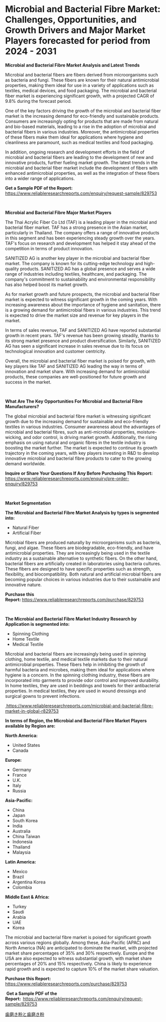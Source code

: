 <p><h1>Microbial and Bacterial Fibre Market: Challenges, Opportunities, and Growth Drivers and Major Market Players forecasted for period from 2024 - 2031</h1></p><p><strong>Microbial and Bacterial Fibre Market Analysis and Latest Trends</strong></p>
<p><p>Microbial and bacterial fibers are fibers derived from microorganisms such as bacteria and fungi. These fibers are known for their natural antimicrobial properties, making them ideal for use in a variety of applications such as textiles, medical devices, and food packaging. The microbial and bacterial fiber market is experiencing significant growth, with a projected CAGR of 9.8% during the forecast period.</p><p>One of the key factors driving the growth of the microbial and bacterial fiber market is the increasing demand for eco-friendly and sustainable products. Consumers are increasingly opting for products that are made from natural and bio-based materials, leading to a rise in the adoption of microbial and bacterial fibers in various industries. Moreover, the antimicrobial properties of these fibers make them ideal for applications where hygiene and cleanliness are paramount, such as medical textiles and food packaging.</p><p>In addition, ongoing research and development efforts in the field of microbial and bacterial fibers are leading to the development of new and innovative products, further fueling market growth. The latest trends in the microbial and bacterial fiber market include the development of fibers with enhanced antimicrobial properties, as well as the integration of these fibers into a wider range of applications.</p></p>
<p><strong>Get a Sample PDF of the Report:&nbsp;</strong> <a href="https://www.reliableresearchreports.com/enquiry/request-sample/829753">https://www.reliableresearchreports.com/enquiry/request-sample/829753</a></p>
<p>&nbsp;</p>
<p><strong>Microbial and Bacterial Fibre Major Market Players</strong></p>
<p><p>The Thai Acrylic Fiber Co Ltd (TAF) is a leading player in the microbial and bacterial fiber market. TAF has a strong presence in the Asian market, particularly in Thailand. The company offers a range of innovative products in this segment and has been experiencing steady growth over the years. TAF's focus on research and development has helped it stay ahead of the competition in terms of product innovation.</p><p>SANITIZED AG is another key player in the microbial and bacterial fiber market. The company is known for its cutting-edge technology and high-quality products. SANITIZED AG has a global presence and serves a wide range of industries including textiles, healthcare, and packaging. The company's commitment to sustainability and environmental responsibility has also helped boost its market growth.</p><p>As for market growth and future prospects, the microbial and bacterial fiber market is expected to witness significant growth in the coming years. With increasing awareness about the importance of hygiene and sanitation, there is a growing demand for antimicrobial fibers in various industries. This trend is expected to drive the market size and revenue for key players in the market.</p><p>In terms of sales revenue, TAF and SANITIZED AG have reported substantial growth in recent years. TAF's revenue has been growing steadily, thanks to its strong market presence and product diversification. Similarly, SANITIZED AG has seen a significant increase in sales revenue due to its focus on technological innovation and customer centricity.</p><p>Overall, the microbial and bacterial fiber market is poised for growth, with key players like TAF and SANITIZED AG leading the way in terms of innovation and market share. With increasing demand for antimicrobial products, these companies are well-positioned for future growth and success in the market.</p></p>
<p>&nbsp;</p>
<p><strong>What Are The Key Opportunities For Microbial and Bacterial Fibre Manufacturers?</strong></p>
<p><p>The global microbial and bacterial fibre market is witnessing significant growth due to the increasing demand for sustainable and eco-friendly textiles in various industries. Consumer awareness about the advantages of microbial and bacterial fibres, such as anti-microbial properties, moisture-wicking, and odor control, is driving market growth. Additionally, the rising emphasis on using natural and organic fibres in the textile industry is boosting the market further. The market is expected to continue its growth trajectory in the coming years, with key players investing in R&D to develop innovative microbial and bacterial fibre products to cater to the growing demand worldwide.</p></p>
<p><strong>Inquire or Share Your Questions If Any Before Purchasing This Report:</strong> <a href="https://www.reliableresearchreports.com/enquiry/pre-order-enquiry/829753">https://www.reliableresearchreports.com/enquiry/pre-order-enquiry/829753</a></p>
<p>&nbsp;</p>
<p><strong>Market Segmentation</strong></p>
<p><strong>The Microbial and Bacterial Fibre Market Analysis by types is segmented into:</strong></p>
<p><ul><li>Natural Fiber</li><li>Artificial Fiber</li></ul></p>
<p><p>Microbial fibers are produced naturally by microorganisms such as bacteria, fungi, and algae. These fibers are biodegradable, eco-friendly, and have antimicrobial properties. They are increasingly being used in the textile industry as a sustainable alternative to synthetic fibers. On the other hand, bacterial fibers are artificially created in laboratories using bacteria cultures. These fibers are designed to have specific properties such as strength, flexibility, and biocompatibility. Both natural and artificial microbial fibers are becoming popular choices in various industries due to their sustainable and innovative nature.</p></p>
<p><strong>Purchase this Report:&nbsp;</strong><a href="https://www.reliableresearchreports.com/purchase/829753">https://www.reliableresearchreports.com/purchase/829753</a></p>
<p>&nbsp;</p>
<p><strong>The Microbial and Bacterial Fibre Market Industry Research by Application is segmented into:</strong></p>
<p><ul><li>Spinning Clothing</li><li>Home Textile</li><li>Medical Textile</li></ul></p>
<p><p>Microbial and bacterial fibers are increasingly being used in spinning clothing, home textile, and medical textile markets due to their natural antimicrobial properties. These fibers help in inhibiting the growth of harmful bacteria and microbes, making them ideal for applications where hygiene is a concern. In the spinning clothing industry, these fibers are incorporated into garments to provide odor control and improved durability. In home textiles, they are used in beddings and towels for their antibacterial properties. In medical textiles, they are used in wound dressings and surgical gowns to prevent infections.</p></p>
<p><a href="https://www.reliableresearchreports.com/microbial-and-bacterial-fibre-market-in-global-r829753">&nbsp;https://www.reliableresearchreports.com/microbial-and-bacterial-fibre-market-in-global-r829753</a></p>
<p><strong>In terms of Region, the Microbial and Bacterial Fibre Market Players available by Region are:</strong></p>
<p>
    <p> <strong> North America: </strong>
        <ul>
            <li>United States</li>
            <li>Canada</li>
        </ul>
        </p> 
    <p> <strong> Europe: </strong>
        <ul>
            <li>Germany</li>
            <li>France</li>
            <li>U.K.</li>
            <li>Italy</li>
            <li>Russia</li>
        </ul>
        </p> 
    <p> <strong> Asia-Pacific: </strong>
        <ul>
            <li>China</li>
            <li>Japan</li>
            <li>South Korea</li>
            <li>India</li>
            <li>Australia</li>
            <li>China Taiwan</li>
            <li>Indonesia</li>
            <li>Thailand</li>
            <li>Malaysia</li>
        </ul>
        </p> 
    <p> <strong> Latin America: </strong>
        <ul>
            <li>Mexico</li>
            <li>Brazil</li>
            <li>Argentina Korea</li>
            <li>Colombia</li>
        </ul>
        </p> 
    <p> <strong> Middle East & Africa: </strong>
        <ul>
            <li>Turkey</li>
            <li>Saudi</li>
            <li>Arabia</li>
            <li>UAE</li>
            <li>Korea</li>
        </ul>
    </p>
    </p>
<p><p>The microbial and bacterial fibre market is poised for significant growth across various regions globally. Among these, Asia-Pacific (APAC) and North America (NA) are anticipated to dominate the market, with projected market share percentages of 35% and 30% respectively. Europe and the USA are also expected to witness substantial growth, with market share percentages of 20% and 15% respectively. China is likely to experience rapid growth and is expected to capture 10% of the market share valuation.</p></p>
<p><strong>Purchase this Report: </strong><a href="https://www.reliableresearchreports.com/purchase/829753">https://www.reliableresearchreports.com/purchase/829753</a></p>
<p>&nbsp;<strong>Get a Sample PDF of the Report:&nbsp;&nbsp;</strong><a href="https://www.reliableresearchreports.com/enquiry/request-sample/829753">https://www.reliableresearchreports.com/enquiry/request-sample/829753</a></p>
<p><strong></strong></p>
<p><p><a href="https://medium.com/@josephmiller1959/%E6%AD%AF%E7%A3%A8%E3%81%8D%E7%B2%89%E3%81%A8%E6%AD%AF%E3%81%BF%E3%81%8C%E3%81%8D%E7%B2%89%E3%81%AE%E5%B8%82%E5%A0%B4%E3%81%AF-%E5%B8%82%E5%A0%B4%E3%82%B7%E3%82%A7%E3%82%A2-%E5%B8%82%E5%A0%B4%E5%8B%95%E5%90%91-%E5%B8%82%E5%A0%B4%E6%88%90%E9%95%B7%E3%81%AB%E9%96%A2%E3%81%99%E3%82%8B%E6%83%85%E5%A0%B1%E3%82%92%E6%8F%90%E4%BE%9B%E3%81%97%E3%81%A6%E3%81%84%E3%81%BE%E3%81%99-8545857dde89">歯磨き粉と歯磨き粉</a></p></p>